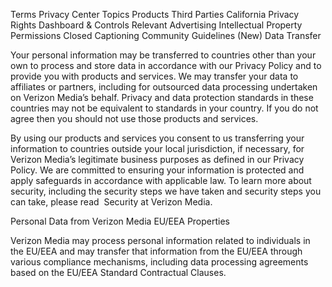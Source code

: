 Terms
Privacy Center
Topics
Products
Third Parties
California Privacy Rights
Dashboard & Controls
Relevant Advertising
Intellectual Property
Permissions
Closed Captioning
Community Guidelines (New)
Data Transfer

Your personal information may be transferred to countries other than your own to process and store data in accordance with our Privacy Policy and to provide you with products and services. We may transfer your data to affiliates or partners, including for outsourced data processing undertaken on Verizon Media’s behalf. Privacy and data protection standards in these countries may not be equivalent to standards in your country. If you do not agree then you should not use those products and services.

By using our products and services you consent to us transferring your information to countries outside your local jurisdiction, if necessary, for Verizon Media’s legitimate business purposes as defined in our Privacy Policy. We are committed to ensuring your information is protected and apply safeguards in accordance with applicable law. To learn more about security, including the security steps we have taken and security steps you can take, please read  Security at Verizon Media.

Personal Data from Verizon Media EU/EEA Properties

Verizon Media may process personal information related to individuals in the EU/EEA and may transfer that information from the EU/EEA through various compliance mechanisms, including data processing agreements based on the EU/EEA Standard Contractual Clauses.